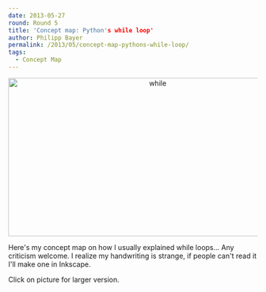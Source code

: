 ```yaml
---
date: 2013-05-27
round: Round 5
title: 'Concept map: Python's while loop'
author: Philipp Bayer
permalink: /2013/05/concept-map-pythons-while-loop/
tags:
  - Concept Map
---
```

<p style="text-align: center;">
  <a href="http://files.software-carpentry.org/training-course/2013/05/while.png"><img class="size-medium wp-image-2815 aligncenter" alt="while" src="http://teaching.software-carpentry.org/wp-content/uploads/2013/05/while-300x164.png" width="588" height="320" /></a>
</p>

Here's my concept map on how I usually explained while loops... Any criticism welcome. I realize my handwriting is strange, if people can't read it I'll make one in Inkscape.

Click on picture for larger version.

&nbsp;

&nbsp;
